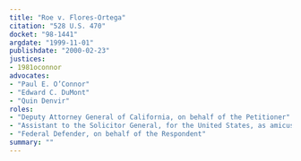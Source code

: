 ```yaml
---
title: "Roe v. Flores-Ortega"
citation: "528 U.S. 470"
docket: "98-1441"
argdate: "1999-11-01"
publishdate: "2000-02-23"
justices:
- 1981oconnor
advocates:
- "Paul E. O’Connor"
- "Edward C. DuMont"
- "Quin Denvir"
roles:
- "Deputy Attorney General of California, on behalf of the Petitioner"
- "Assistant to the Solicitor General, for the United States, as amicus curiae, supporting the Petitioner"
- "Federal Defender, on behalf of the Respondent"
summary: ""
---
```


